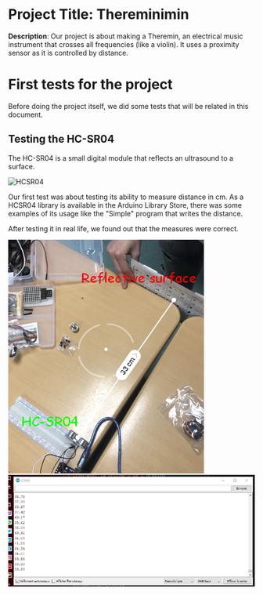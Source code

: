 # Project Title: Thereminimin
 **Description**: Our project is about making a Theremin, an electrical music instrument that crosses all frequencies (like a violin). It uses a proximity sensor as it is controlled by distance.

# First tests for the project
Before doing the project itself, we did some tests that will be related in this document.

## Testing the HC-SR04
The HC-SR04 is a small digital module that reflects an ultrasound to a surface. 

![HCSR04](https://projetsdiy.fr/data/uploads/2020/05/hc-sr04-arduino-schema-principe-trig-echo.jpg.webp?raw=true)

Our first test was about testing its ability to measure distance in cm. 
As a HCSR04 library is available in the Arduino Library Store, there was some examples of its usage like the "Simple" program that writes the distance.

After testing it in real life, we found out that the measures were correct.

![Image test](img/IMG_3523.PNG?raw=true)
![Cover GIF](img/screen_firsttest.png?raw=true)

